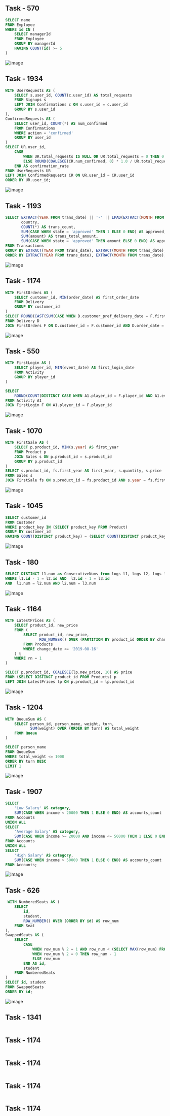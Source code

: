 ## Task - 570
```sql
SELECT name
FROM Employee
WHERE id IN (
    SELECT managerId
    FROM Employee
    GROUP BY managerId
    HAVING COUNT(id) >= 5
)
```
![image](https://github.com/nikeyzdereva/oad_vorobyov/assets/112609367/67aea653-8674-4862-ba66-271c83d8255a)
## Task - 1934
```sql
WITH UserRequests AS (
    SELECT s.user_id, COUNT(c.user_id) AS total_requests
    FROM Signups s
    LEFT JOIN Confirmations c ON s.user_id = c.user_id
    GROUP BY s.user_id
),
ConfirmedRequests AS (
    SELECT user_id, COUNT(*) AS num_confirmed
    FROM Confirmations
    WHERE action = 'confirmed'
    GROUP BY user_id
)
SELECT UR.user_id, 
    CASE 
        WHEN UR.total_requests IS NULL OR UR.total_requests = 0 THEN 0.00
        ELSE ROUND(COALESCE(CR.num_confirmed, 0) * 1.0 / UR.total_requests, 2)
    END AS confirmation_rate
FROM UserRequests UR
LEFT JOIN ConfirmedRequests CR ON UR.user_id = CR.user_id
ORDER BY UR.user_id;
```
![image](https://github.com/nikeyzdereva/oad_vorobyov/assets/112609367/68479dbd-58f5-463b-8a85-1f1de8dff3c3)

## Task - 1193
```sql
SELECT EXTRACT(YEAR FROM trans_date) || '-' || LPAD(EXTRACT(MONTH FROM trans_date)::TEXT, 2, '0') AS month,
       country,
       COUNT(*) AS trans_count,
       SUM(CASE WHEN state = 'approved' THEN 1 ELSE 0 END) AS approved_count,
       SUM(amount) AS trans_total_amount,
       SUM(CASE WHEN state = 'approved' THEN amount ELSE 0 END) AS approved_total_amount
FROM Transactions
GROUP BY EXTRACT(YEAR FROM trans_date), EXTRACT(MONTH FROM trans_date), country
ORDER BY EXTRACT(YEAR FROM trans_date), EXTRACT(MONTH FROM trans_date), country;
```
![image](https://github.com/nikeyzdereva/oad_vorobyov/assets/112609367/d8cd47b1-0a8f-40d6-900f-477968f3c8cb)


## Task - 1174
```sql
WITH FirstOrders AS (
    SELECT customer_id, MIN(order_date) AS first_order_date
    FROM Delivery
    GROUP BY customer_id
)
SELECT ROUND(CAST(SUM(CASE WHEN D.customer_pref_delivery_date = F.first_order_date THEN 1 ELSE 0 END) * 100.0 / COUNT(DISTINCT F.customer_id) AS numeric), 2) AS immediate_percentage
FROM Delivery D
JOIN FirstOrders F ON D.customer_id = F.customer_id AND D.order_date = F.first_order_date;
```
![image](https://github.com/nikeyzdereva/oad_vorobyov/assets/112609367/7fae31e5-7d40-4e4d-8e43-106627593a9d)


## Task - 550
```sql
WITH FirstLogin AS (
    SELECT player_id, MIN(event_date) AS first_login_date
    FROM Activity
    GROUP BY player_id
)

SELECT 
    ROUND(COUNT(DISTINCT CASE WHEN A1.player_id = F.player_id AND A1.event_date = F.first_login_date + INTERVAL '1 DAY' THEN A1.player_id END) / COUNT(DISTINCT A1.player_id)::numeric, 2) AS fraction
FROM Activity A1
JOIN FirstLogin F ON A1.player_id = F.player_id
```
![image](https://github.com/nikeyzdereva/oad_vorobyov/assets/112609367/5fb5107b-e265-48e2-9168-6e9a2a38526f)


## Task - 1070
```sql
WITH FirstSale AS (
    SELECT p.product_id, MIN(s.year) AS first_year
    FROM Product p
    JOIN Sales s ON p.product_id = s.product_id
    GROUP BY p.product_id
)
SELECT s.product_id, fs.first_year AS first_year, s.quantity, s.price
FROM Sales s
JOIN FirstSale fs ON s.product_id = fs.product_id AND s.year = fs.first_year;
```
![image](https://github.com/nikeyzdereva/oad_vorobyov/assets/112609367/549a1806-463f-4ee1-af16-3947aeb074f7)


## Task - 1045
```sql
SELECT customer_id
FROM Customer
WHERE product_key IN (SELECT product_key FROM Product)
GROUP BY customer_id
HAVING COUNT(DISTINCT product_key) = (SELECT COUNT(DISTINCT product_key) FROM Product);
```
![image](https://github.com/nikeyzdereva/oad_vorobyov/assets/112609367/bb14fc2f-8d8f-49df-b628-0d50d575b66c)


## Task - 180
```sql
SELECT DISTINCT l1.num as ConsecutiveNums from logs l1, logs l2, logs l3
WHERE l1.id - 1 = l2.id AND  l2.id - 1 = l3.id 
AND  l1.num = l2.num AND l2.num = l3.num
```
![image](https://github.com/nikeyzdereva/oad_vorobyov/assets/112609367/f411de32-7212-495d-bca1-159eee643969)



## Task - 1164
```sql
WITH LatestPrices AS (
    SELECT product_id, new_price
    FROM (
        SELECT product_id, new_price,
               ROW_NUMBER() OVER (PARTITION BY product_id ORDER BY change_date DESC) AS rn
        FROM Products
        WHERE change_date <= '2019-08-16'
    ) t
    WHERE rn = 1
)

SELECT p.product_id, COALESCE(lp.new_price, 10) AS price
FROM (SELECT DISTINCT product_id FROM Products) p
LEFT JOIN LatestPrices lp ON p.product_id = lp.product_id
```
![image](https://github.com/nikeyzdereva/oad_vorobyov/assets/112609367/dff7a7c1-ed3f-4bce-aacb-8e6d9a7cd79a)


## Task - 1204
```sql
WITH QueueSum AS (
    SELECT person_id, person_name, weight, turn,
           SUM(weight) OVER (ORDER BY turn) AS total_weight
    FROM Queue
)

SELECT person_name
FROM QueueSum
WHERE total_weight <= 1000
ORDER BY turn DESC
LIMIT 1
```
![image](https://github.com/nikeyzdereva/oad_vorobyov/assets/112609367/dd8246ec-e6f4-4fbb-9705-22b135fa5e33)


## Task - 1907
```sql
SELECT 
    'Low Salary' AS category,
    SUM(CASE WHEN income < 20000 THEN 1 ELSE 0 END) AS accounts_count
FROM Accounts
UNION ALL
SELECT 
    'Average Salary' AS category,
    SUM(CASE WHEN income >= 20000 AND income <= 50000 THEN 1 ELSE 0 END) AS accounts_count
FROM Accounts
UNION ALL
SELECT 
    'High Salary' AS category,
    SUM(CASE WHEN income > 50000 THEN 1 ELSE 0 END) AS accounts_count
FROM Accounts;
```
![image](https://github.com/nikeyzdereva/oad_vorobyov/assets/112609367/bbcf4fe6-3127-44e1-ac18-1dfc99d040bb)



## Task - 626
```sql
 WITH NumberedSeats AS (
    SELECT
        id,
        student,
        ROW_NUMBER() OVER (ORDER BY id) AS row_num
    FROM Seat
),
SwappedSeats AS (
    SELECT
        CASE
            WHEN row_num % 2 = 1 AND row_num < (SELECT MAX(row_num) FROM NumberedSeats) THEN row_num + 1
            WHEN row_num % 2 = 0 THEN row_num - 1
            ELSE row_num
        END AS id,
        student
    FROM NumberedSeats
)
SELECT id, student
FROM SwappedSeats
ORDER BY id;
```
![image](https://github.com/nikeyzdereva/oad_vorobyov/assets/112609367/ec8a7046-0f02-429c-bb1d-d3a71ea30745)


## Task - 1341
```sql

```


## Task - 1174
```sql

```

## Task - 1174
```sql

```

## Task - 1174
```sql

```

## Task - 1174
```sql

```































